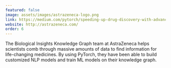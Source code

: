 ```yaml
---
featured: false
image: assets/images/astrazeneca-logo.png
link: https://medium.com/pytorch/speeding-up-drug-discovery-with-advanced-machine-learning-b17d59e0daa6
website: http://astrazeneca.com/
order: 6
---
```


The Biological Insights Knowledge Graph team at AstraZeneca helps scientists comb through massive amounts of data to find information for life-changing medicines. By using PyTorch, they have been able to build customized NLP models and train ML models on their knowledge graph.

